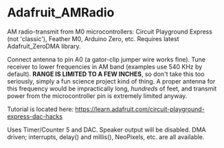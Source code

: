 # Adafruit_AMRadio
AM radio-transmit from M0 microcontrollers: Circuit Playground Express (not 'classic'), Feather M0, Arduino Zero, etc. Requires latest Adafruit_ZeroDMA library.

Connect antenna to pin A0 (a gator-clip jumper wire works fine). Tune receiver to lower frequencies in AM band (examples use 540 KHz by default). **RANGE IS LIMITED TO A FEW INCHES**, so don't take this too seriously, simply a fun science project kind of thing. A proper antenna for this frequency would be impractically long, *hundreds* of feet, and transmit power from the microcontroller pin is extremely limited anyway.

Tutorial is located here:
https://learn.adafruit.com/circuit-playground-express-dac-hacks

Uses Timer/Counter 5 and DAC. Speaker output will be disabled. DMA driven; interrupts, delay() and millis(), NeoPixels, etc. are all available.
